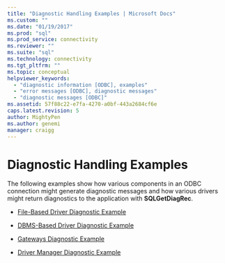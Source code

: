 ```yaml
---
title: "Diagnostic Handling Examples | Microsoft Docs"
ms.custom: ""
ms.date: "01/19/2017"
ms.prod: "sql"
ms.prod_service: connectivity
ms.reviewer: ""
ms.suite: "sql"
ms.technology: connectivity
ms.tgt_pltfrm: ""
ms.topic: conceptual
helpviewer_keywords: 
  - "diagnostic information [ODBC], examples"
  - "error messages [ODBC], diagnostic messages"
  - "diagnostic messages [ODBC]"
ms.assetid: 57f88c22-e7fa-4270-a0bf-443a2684cf6e
caps.latest.revision: 5
author: MightyPen
ms.author: genemi
manager: craigg
---
```

# Diagnostic Handling Examples
The following examples show how various components in an ODBC connection might generate diagnostic messages and how various drivers might return diagnostics to the application with **SQLGetDiagRec**.  
  
-   [File-Based Driver Diagnostic Example](../../../odbc/reference/develop-app/file-based-driver-diagnostic-example.md)  
  
-   [DBMS-Based Driver Diagnostic Example](../../../odbc/reference/develop-app/dbms-based-driver-diagnostic-example.md)  
  
-   [Gateways Diagnostic Example](../../../odbc/reference/develop-app/gateways-diagnostic-example.md)  
  
-   [Driver Manager Diagnostic Example](../../../odbc/reference/develop-app/driver-manager-diagnostic-example.md)
